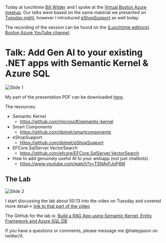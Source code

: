Today at lunchtime [Bill Wilder](https://blog.codingoutloud.com/) and I spoke at the [Virtual Boston Azure meetup](https://www.meetup.com/bostonazure/events/304405840/). Our talks were based on the same material we presented on [Tuesday night](/2024/11/12/november-2024-virtual-boston-azure-meetup/), however I introduced [eShopSupport](https://github.com/dotnet/eShopSupport) as well today.

The recording of the session can be found on the [(Lunchtime editions) Boston Azure YouTube channel](https://youtu.be/FYWJU7LBi8k).

# Talk: Add Gen AI to your existing .NET apps with Semantic Kernel & Azure SQL

![Slide 1](/img/2024-11-15-img1.jpg)

My part of the presentation PDF can be downloaded [here](https://jhaleysftp.blob.core.windows.net/files/AddingGenAIWithSemanticKernel(friday-edition).pdf). 

The resources:

* Semantic Kernel
    * https://github.com/microsoft/semantic-kernel
* Smart Components
    * https://github.com/dotnet/smartcomponents
* eShopSupport
    * https://github.com/dotnet/eShopSupport
* EFCore.SqlServer.VectorSearch
    * https://github.com/efcore/EFCore.SqlServer.VectorSearch
* How to add genuinely useful AI to your webapp (not just chatbots)
    * https://www.youtube.com/watch?v=TSNAvFJoP4M

## The Lab

![Slide 2](/img/2024-11-12_img2.jpg)

I start discussing the lab about 50:13 into the video on Tuesday and covered more detail-> [link to that part of the video](https://www.youtube.com/watch?v=qiBtBEGnnBc&t=3013s)

The GitHub for the lab is: [Build a RAG App using Semantic Kernel, Entity Framework and Azure SQL DB](https://github.com/JasonHaley/develop-rag-app-sk-ef-azure-sql-db)

If you have a questions or comments, please message me @haleyjason on twitter/X.
